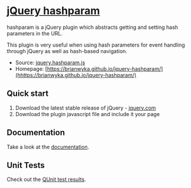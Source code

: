 # [jQuery hashparam](https://brianwyka.github.io/jquery-hashparam/)

hashparam is a jQuery plugin which abstracts getting and setting hash parameters in the URL.

This plugin is very useful when using hash parameters for event handling through jQuery 
as well as hash-based navigation.

* Source: [jquery.hashparam.js](https://raw.githubusercontent.com/brianwyka/jquery-hashparam/master/src/jquery.hashparam.js)
* Homepage: [https://brianwyka.github.io/jquery-hashparam/](hhttps://brianwyka.github.io/jquery-hashparam/)


## Quick start

1. Download the latest stable release of jQuery - [jquery.com](http://jquery.com/)
2. Download the plugin javascript file and include it your page


## Documentation

Take a look at the [documentation](https://brianwyka.github.io/jquery-hashparam/docs).

## Unit Tests

Check out the [QUnit test results](https://brianwyka.github.io/jquery-hashparam/test).
